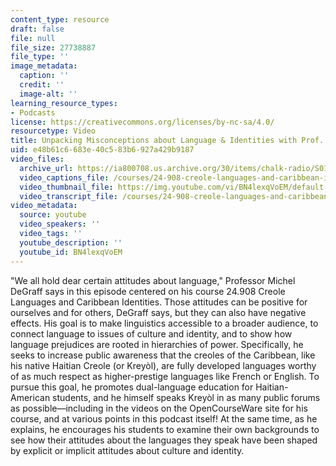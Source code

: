 ```yaml
---
content_type: resource
draft: false
file: null
file_size: 27738887
file_type: ''
image_metadata:
  caption: ''
  credit: ''
  image-alt: ''
learning_resource_types:
- Podcasts
license: https://creativecommons.org/licenses/by-nc-sa/4.0/
resourcetype: Video
title: Unpacking Misconceptions about Language & Identities with Prof. Michel DeGraff
uid: e48b61c6-683e-40c5-83b6-927a429b9187
video_files:
  archive_url: https://ia800708.us.archive.org/30/items/chalk-radio/S01E07_Michel_DeGraff_360p.mp4
  video_captions_file: /courses/24-908-creole-languages-and-caribbean-identities-spring-2017/BN4lexqVoEM_captions.webvtt
  video_thumbnail_file: https://img.youtube.com/vi/BN4lexqVoEM/default.jpg
  video_transcript_file: /courses/24-908-creole-languages-and-caribbean-identities-spring-2017/BN4lexqVoEM_transcript.pdf
video_metadata:
  source: youtube
  video_speakers: ''
  video_tags: ''
  youtube_description: ''
  youtube_id: BN4lexqVoEM
---
```

"We all hold dear certain attitudes about language," Professor Michel DeGraff says in this episode centered on his course 24.908 Creole Languages and Caribbean Identities. Those attitudes can be positive for ourselves and for others, DeGraff says, but they can also have negative effects. His goal is to make linguistics accessible to a broader audience, to connect language to issues of culture and identity, and to show how language prejudices are rooted in hierarchies of power. Specifically, he seeks to increase public awareness that the creoles of the Caribbean, like his native Haitian Creole (or Kreyòl), are fully developed languages worthy of as much respect as higher-prestige languages like French or English. To pursue this goal, he promotes dual-language education for Haitian-American students, and he himself speaks Kreyòl in as many public forums as possible—including in the videos on the OpenCourseWare site for his course, and at various points in this podcast itself! At the same time, as he explains, he encourages his students to examine their own backgrounds to see how their attitudes about the languages they speak have been shaped by explicit or implicit attitudes about culture and identity.